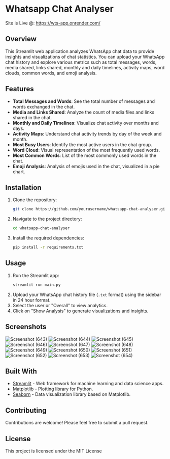 
# Whatsapp Chat Analyser
Site is Live @: https://wts-app.onrender.com/
## Overview
This Streamlit web application analyzes WhatsApp chat data to provide insights and visualizations of chat statistics. You can upload your WhatsApp chat history and explore various metrics such as total messages, words, media shared, links shared, monthly and daily timelines, activity maps, word clouds, common words, and emoji analysis.

## Features
- **Total Messages and Words**: See the total number of messages and words exchanged in the chat.
- **Media and Links Shared**: Analyze the count of media files and links shared in the chat.
- **Monthly and Daily Timelines**: Visualize chat activity over months and days.
- **Activity Maps**: Understand chat activity trends by day of the week and month.
- **Most Busy Users**: Identify the most active users in the chat group.
- **Word Cloud**: Visual representation of the most frequently used words.
- **Most Common Words**: List of the most commonly used words in the chat.
- **Emoji Analysis**: Analysis of emojis used in the chat, visualized in a pie chart.

## Installation
1. Clone the repository:
   ```bash
   git clone https://github.com/yourusername/whatsapp-chat-analyser.git
   ```
2. Navigate to the project directory:
   ```bash
   cd whatsapp-chat-analyser
   ```
3. Install the required dependencies:
   ```bash
   pip install -r requirements.txt
   ```

## Usage
1. Run the Streamlit app:
   ```bash
   streamlit run main.py
   ```
2. Upload your WhatsApp chat history file (`.txt` format) using the sidebar in 24 hour format.
3. Select the user or "Overall" to view analytics.
4. Click on "Show Analysis" to generate visualizations and insights.

## Screenshots
![Screenshot (643)](https://github.com/jay-2404/wts_APP/assets/128405000/bd086c1f-86af-437c-8a8a-98ea891ef00f)
![Screenshot (644)](https://github.com/jay-2404/wts_APP/assets/128405000/8d77d4a9-c5e3-4d18-8a8c-4e680f578a84)
![Screenshot (645)](https://github.com/jay-2404/wts_APP/assets/128405000/82602921-ad9a-4822-957a-fc26d3389384)
![Screenshot (646)](https://github.com/jay-2404/wts_APP/assets/128405000/399ae5df-9573-47ee-83fe-e5806ce008c6)
![Screenshot (647)](https://github.com/jay-2404/wts_APP/assets/128405000/3902e87f-08d6-4af3-8e38-78b0a3abac17)
![Screenshot (648)](https://github.com/jay-2404/wts_APP/assets/128405000/2302987b-d109-4b61-98fd-66d9737e5bd8)
![Screenshot (649)](https://github.com/jay-2404/wts_APP/assets/128405000/b5ce9ebf-8b6e-419a-9792-1e426b84b987)
![Screenshot (650)](https://github.com/jay-2404/wts_APP/assets/128405000/6001df83-145a-421b-8e24-34623b0e852e)
![Screenshot (651)](https://github.com/jay-2404/wts_APP/assets/128405000/326c8323-89dd-4508-8412-0005b79e6b02)
![Screenshot (652)](https://github.com/jay-2404/wts_APP/assets/128405000/21906ada-e218-415d-947b-1e45ab2a6ffe)
![Screenshot (653)](https://github.com/jay-2404/wts_APP/assets/128405000/81fecc33-b330-441a-b234-9de25ba935a8)
![Screenshot (654)](https://github.com/jay-2404/wts_APP/assets/128405000/84978cad-1d45-4703-ac12-99ab6a203871)





## Built With
- [Streamlit](https://streamlit.io/) - Web framework for machine learning and data science apps.
- [Matplotlib](https://matplotlib.org/) - Plotting library for Python.
- [Seaborn](https://seaborn.pydata.org/) - Data visualization library based on Matplotlib.

## Contributing
Contributions are welcome! Please feel free to submit a pull request.

## License
This project is licensed under the MIT License 


